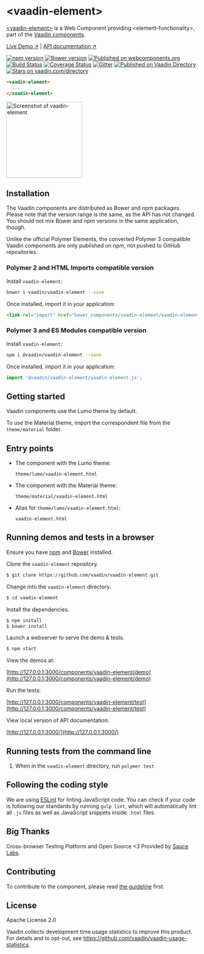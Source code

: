 # &lt;vaadin-element&gt;

[&lt;vaadin-element&gt;](https://vaadin.com/components/vaadin-element) is a Web Component providing &lt;element-functionality&gt;, part of the [Vaadin components](https://vaadin.com/components).

[Live Demo ↗](https://vaadin.com/components/vaadin-element/html-examples)
|
[API documentation ↗](https://vaadin.com/components/vaadin-element/html-api)

[![npm version](https://badgen.net/npm/v/@vaadin/vaadin-element)](https://www.npmjs.com/package/@vaadin/vaadin-element)
[![Bower version](https://badgen.net/github/release/vaadin/vaadin-element)](https://github.com/vaadin/vaadin-element/releases)
[![Published on webcomponents.org](https://img.shields.io/badge/webcomponents.org-published-blue.svg)](https://www.webcomponents.org/element/vaadin/vaadin-element)
[![Build Status](https://travis-ci.org/vaadin/vaadin-element.svg?branch=master)](https://travis-ci.org/vaadin/vaadin-element)
[![Coverage Status](https://coveralls.io/repos/github/vaadin/vaadin-element/badge.svg?branch=master)](https://coveralls.io/github/vaadin/vaadin-element?branch=master)
[![Gitter](https://badges.gitter.im/Join%20Chat.svg)](https://gitter.im/vaadin/web-components?utm_source=badge&utm_medium=badge&utm_campaign=pr-badge)
[![Published on Vaadin Directory](https://img.shields.io/badge/Vaadin%20Directory-published-00b4f0.svg)](https://vaadin.com/directory/component/vaadinvaadin-element)
[![Stars on vaadin.com/directory](https://img.shields.io/vaadin-directory/star/vaadin-element-directory-urlidentifier.svg)](https://vaadin.com/directory/component/vaadinvaadin-element)
<!--
```
<custom-element-demo>
  <template>
    <script src="../webcomponentsjs/webcomponents-lite.js"></script>
    <link rel="import" href="vaadin-element.html">
    <next-code-block></next-code-block>
  </template>
</custom-element-demo>
```
-->
```html
<vaadin-element>
  ...
</vaadin-element>
```

[<img src="https://raw.githubusercontent.com/vaadin/vaadin-element/master/screenshot.png" width="200" alt="Screenshot of vaadin-element">](https://vaadin.com/components/vaadin-element)


## Installation

The Vaadin components are distributed as Bower and npm packages.
Please note that the version range is the same, as the API has not changed.
You should not mix Bower and npm versions in the same application, though.

Unlike the official Polymer Elements, the converted Polymer 3 compatible Vaadin components
are only published on npm, not pushed to GitHub repositories.

### Polymer 2 and HTML Imports compatible version

Install `vaadin-element`:

```sh
bower i vaadin/vaadin-element --save
```

Once installed, import it in your application:

```html
<link rel="import" href="bower_components/vaadin-element/vaadin-element.html">
```
### Polymer 3 and ES Modules compatible version


Install `vaadin-element`:

```sh
npm i @vaadin/vaadin-element --save
```

Once installed, import it in your application:

```js
import '@vaadin/vaadin-element/vaadin-element.js';
```

## Getting started

Vaadin components use the Lumo theme by default.

To use the Material theme, import the correspondent file from the `theme/material` folder.

## Entry points

- The component with the Lumo theme:

  `theme/lumo/vaadin-element.html`

- The component with the Material theme:

  `theme/material/vaadin-element.html`

- Alias for `theme/lumo/vaadin-element.html`:

  `vaadin-element.html`


## Running demos and tests in a browser
Ensure you have [npm](https://www.npmjs.com/) and [Bower](https://bower.io) installed.

Clone the `vaadin-element` repository.
```bash
$ git clone https://github.com/vaadin/vaadin-element.git
```

Change into the `vaadin-element` directory.
```bash
$ cd vaadin-element
```

Install the dependencies.
```bash
$ npm install
$ bower install
```

Launch a webserver to serve the demo & tests.
```bash
$ npm start
```

View the demos at:

[http://127.0.0.1:3000/components/vaadin-element/demo](http://127.0.0.1:3000/components/vaadin-element/demo)

Run the tests:

[http://127.0.0.1:3000/components/vaadin-element/test](http://127.0.0.1:3000/components/vaadin-element/test)

View local version of API documentation:

[http://127.0.0.1:3000/](http://127.0.0.1:3000/)



## Running tests from the command line

1. When in the `vaadin-element` directory, run `polymer test`


## Following the coding style

We are using [ESLint](http://eslint.org/) for linting JavaScript code. You can check if your code is following our standards by running `gulp lint`, which will automatically lint all `.js` files as well as JavaScript snippets inside `.html` files.


## Big Thanks

Cross-browser Testing Platform and Open Source <3 Provided by [Sauce Labs](https://saucelabs.com).


## Contributing

  To contribute to the component, please read [the guideline](https://github.com/vaadin/vaadin-core/blob/master/CONTRIBUTING.md) first.


## License

Apache License 2.0

Vaadin collects development time usage statistics to improve this product. For details and to opt-out, see https://github.com/vaadin/vaadin-usage-statistics.

